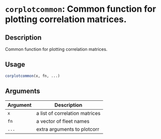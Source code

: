 # `corplotcommon`: Common function for plotting correlation matrices.

## Description


 Common function for plotting correlation matrices.


## Usage

```r
corplotcommon(x, fn, ...)
```


## Arguments

Argument      |Description
------------- |----------------
```x```     |     a list of correlation matrices
```fn```     |     a vector of fleet names
```...```     |     extra arguments to plotcorr

